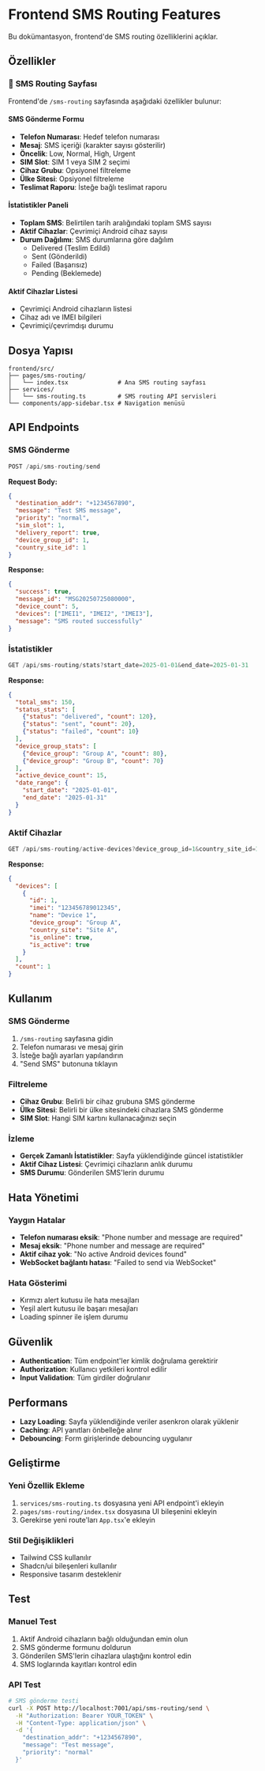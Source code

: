 # Frontend SMS Routing Features

Bu dokümantasyon, frontend'de SMS routing özelliklerini açıklar.

## Özellikler

### 🎯 **SMS Routing Sayfası**

Frontend'de `/sms-routing` sayfasında aşağıdaki özellikler bulunur:

#### **SMS Gönderme Formu**
- **Telefon Numarası**: Hedef telefon numarası
- **Mesaj**: SMS içeriği (karakter sayısı gösterilir)
- **Öncelik**: Low, Normal, High, Urgent
- **SIM Slot**: SIM 1 veya SIM 2 seçimi
- **Cihaz Grubu**: Opsiyonel filtreleme
- **Ülke Sitesi**: Opsiyonel filtreleme
- **Teslimat Raporu**: İsteğe bağlı teslimat raporu

#### **İstatistikler Paneli**
- **Toplam SMS**: Belirtilen tarih aralığındaki toplam SMS sayısı
- **Aktif Cihazlar**: Çevrimiçi Android cihaz sayısı
- **Durum Dağılımı**: SMS durumlarına göre dağılım
  - Delivered (Teslim Edildi)
  - Sent (Gönderildi)
  - Failed (Başarısız)
  - Pending (Beklemede)

#### **Aktif Cihazlar Listesi**
- Çevrimiçi Android cihazların listesi
- Cihaz adı ve IMEI bilgileri
- Çevrimiçi/çevrimdışı durumu

## Dosya Yapısı

```
frontend/src/
├── pages/sms-routing/
│   └── index.tsx              # Ana SMS routing sayfası
├── services/
│   └── sms-routing.ts         # SMS routing API servisleri
└── components/app-sidebar.tsx # Navigation menüsü
```

## API Endpoints

### **SMS Gönderme**
```typescript
POST /api/sms-routing/send
```

**Request Body:**
```json
{
  "destination_addr": "+1234567890",
  "message": "Test SMS message",
  "priority": "normal",
  "sim_slot": 1,
  "delivery_report": true,
  "device_group_id": 1,
  "country_site_id": 1
}
```

**Response:**
```json
{
  "success": true,
  "message_id": "MSG20250725080000",
  "device_count": 5,
  "devices": ["IMEI1", "IMEI2", "IMEI3"],
  "message": "SMS routed successfully"
}
```

### **İstatistikler**
```typescript
GET /api/sms-routing/stats?start_date=2025-01-01&end_date=2025-01-31
```

**Response:**
```json
{
  "total_sms": 150,
  "status_stats": [
    {"status": "delivered", "count": 120},
    {"status": "sent", "count": 20},
    {"status": "failed", "count": 10}
  ],
  "device_group_stats": [
    {"device_group": "Group A", "count": 80},
    {"device_group": "Group B", "count": 70}
  ],
  "active_device_count": 15,
  "date_range": {
    "start_date": "2025-01-01",
    "end_date": "2025-01-31"
  }
}
```

### **Aktif Cihazlar**
```typescript
GET /api/sms-routing/active-devices?device_group_id=1&country_site_id=1
```

**Response:**
```json
{
  "devices": [
    {
      "id": 1,
      "imei": "123456789012345",
      "name": "Device 1",
      "device_group": "Group A",
      "country_site": "Site A",
      "is_online": true,
      "is_active": true
    }
  ],
  "count": 1
}
```

## Kullanım

### **SMS Gönderme**
1. `/sms-routing` sayfasına gidin
2. Telefon numarası ve mesaj girin
3. İsteğe bağlı ayarları yapılandırın
4. "Send SMS" butonuna tıklayın

### **Filtreleme**
- **Cihaz Grubu**: Belirli bir cihaz grubuna SMS gönderme
- **Ülke Sitesi**: Belirli bir ülke sitesindeki cihazlara SMS gönderme
- **SIM Slot**: Hangi SIM kartını kullanacağınızı seçin

### **İzleme**
- **Gerçek Zamanlı İstatistikler**: Sayfa yüklendiğinde güncel istatistikler
- **Aktif Cihaz Listesi**: Çevrimiçi cihazların anlık durumu
- **SMS Durumu**: Gönderilen SMS'lerin durumu

## Hata Yönetimi

### **Yaygın Hatalar**
- **Telefon numarası eksik**: "Phone number and message are required"
- **Mesaj eksik**: "Phone number and message are required"
- **Aktif cihaz yok**: "No active Android devices found"
- **WebSocket bağlantı hatası**: "Failed to send via WebSocket"

### **Hata Gösterimi**
- Kırmızı alert kutusu ile hata mesajları
- Yeşil alert kutusu ile başarı mesajları
- Loading spinner ile işlem durumu

## Güvenlik

- **Authentication**: Tüm endpoint'ler kimlik doğrulama gerektirir
- **Authorization**: Kullanıcı yetkileri kontrol edilir
- **Input Validation**: Tüm girdiler doğrulanır

## Performans

- **Lazy Loading**: Sayfa yüklendiğinde veriler asenkron olarak yüklenir
- **Caching**: API yanıtları önbelleğe alınır
- **Debouncing**: Form girişlerinde debouncing uygulanır

## Geliştirme

### **Yeni Özellik Ekleme**
1. `services/sms-routing.ts` dosyasına yeni API endpoint'i ekleyin
2. `pages/sms-routing/index.tsx` dosyasına UI bileşenini ekleyin
3. Gerekirse yeni route'ları `App.tsx`'e ekleyin

### **Stil Değişiklikleri**
- Tailwind CSS kullanılır
- Shadcn/ui bileşenleri kullanılır
- Responsive tasarım desteklenir

## Test

### **Manuel Test**
1. Aktif Android cihazların bağlı olduğundan emin olun
2. SMS gönderme formunu doldurun
3. Gönderilen SMS'lerin cihazlara ulaştığını kontrol edin
4. SMS loglarında kayıtları kontrol edin

### **API Test**
```bash
# SMS gönderme testi
curl -X POST http://localhost:7001/api/sms-routing/send \
  -H "Authorization: Bearer YOUR_TOKEN" \
  -H "Content-Type: application/json" \
  -d '{
    "destination_addr": "+1234567890",
    "message": "Test message",
    "priority": "normal"
  }'
``` 